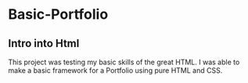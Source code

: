 # Basic-Portfolio

## Intro into Html

This project was testing my basic skills of the great HTML. I was able to make a basic framework for a Portfolio using pure HTML and CSS.
